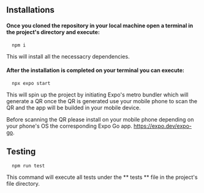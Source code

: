 ## Installations

#### Once you cloned the repository in your local machine open a terminal in the project's directory and execute:

```http
  npm i
```

This will install all the necessacry dependencies.

#### After the installation is completed on your terminal you can execute:

```http
  npx expo start
```

This will spin up the project by initiating Expo's metro bundler which will generate a QR once the QR is generated use your mobile phone to scan the QR and the app will be builded in your mobile device.

Before scanning the QR please install on your mobile phone depending on your phone's OS the corresponding Expo Go app. https://expo.dev/expo-go.

## Testing

```http
  npm run test
```

This command will execute all tests under the ** tests ** file in the project's file directory.
